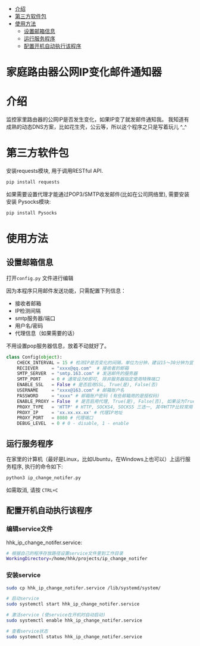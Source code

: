 <!-- TOC -->

- [介绍](#介绍)
- [第三方软件包](#第三方软件包)
- [使用方法](#使用方法)
    - [设置邮箱信息](#设置邮箱信息)
    - [运行服务程序](#运行服务程序)
    - [配置开机自动执行该程序](#配置开机自动执行该程序)

<!-- /TOC -->

家庭路由器公网IP变化邮件通知器
========

# 介绍
监控家里路由器的公网IP是否发生变化，如果IP变了就发邮件通知我。
我知道有成熟的动态DNS方案，比如花生壳，公云等，所以这个程序之只是写着玩儿 ^_^

# 第三方软件包

安装requests模块, 用于调用RESTful API.
```bash
pip install requests
```

如果需要设置代理才能通过POP3/SMTP收发邮件(比如在公司网络里), 需要安装安装 Pysocks模块:
```bash
pip install Pysocks
```

# 使用方法

## 设置邮箱信息
打开`config.py` 文件进行编辑

因为本程序只用邮件发送功能，只需配置下列信息：
- 接收者邮箱
- IP检测间隔
- smtp服务器/端口
- 用户名/密码
- 代理信息（如果需要的话）

不用设置pop服务器信息，放着不动就好了。

``` python
class Config(object):
    CHECK_INTERVAL = 15 # 检测IP是否变化的间隔，单位为分钟，建议15～30分钟为宜
    RECIEVER     = "xxxx@qq.com"  # 接收者的邮箱
    SMTP_SERVER  = "smtp.163.com" # 发送邮件的服务器
    SMTP_PORT    = 0 # 通常设为0即可, 除非服务器指定使用特殊端口
    ENABLE_SSL   = False # 是否启用SSL, True(是), False(否)
    USERNAME     = "xxxx@163.com" # 邮箱账户名
    PASSWORD     = "xxxx" # 邮箱账户密码 (有些邮箱用的是授权码)
    ENABLE_PROXY = False  # 是否启用代理, True(是), False(否), 如果设为True, 需要配置下面三个参数
    PROXY_TYPE   = 'HTTP' # HTTP, SOCKS4, SOCKS5 三选一, 其中HTTP比较常用
    PROXY_IP     = 'xx.xx.xx.xx' # 代理IP地址
    PROXY_PORT   = 8080 # 代理端口
    DEBUG_LEVEL  = 0 # 0 - disable, 1 - enable
```

## 运行服务程序
在家里的计算机（最好是Linux，比如Ubuntu，在Windows上也可以）上运行服务程序, 执行的命令如下:
```bash
python3 ip_change_notifer.py
```

如需取消, 请按 `CTRL+C`

## 配置开机自动执行该程序

### 编辑service文件

hhk_ip_change_notifer.service:
```bash
# 根据自己的程序存放路径设置service文件里到工作目录
WorkingDirectory=/home/hhk/projects/ip_change_notifer
```
### 安装service

```bash
sudo cp hhk_ip_change_notifer.service /lib/systemd/system/

# 启动service
sudo systemctl start hhk_ip_change_notifer.service

# 激活service (使service在开机时自动启动)
sudo systemctl enable hhk_ip_change_notifer.service

# 查看service状态
sudo systemctl status hhk_ip_change_notifer.service
```
